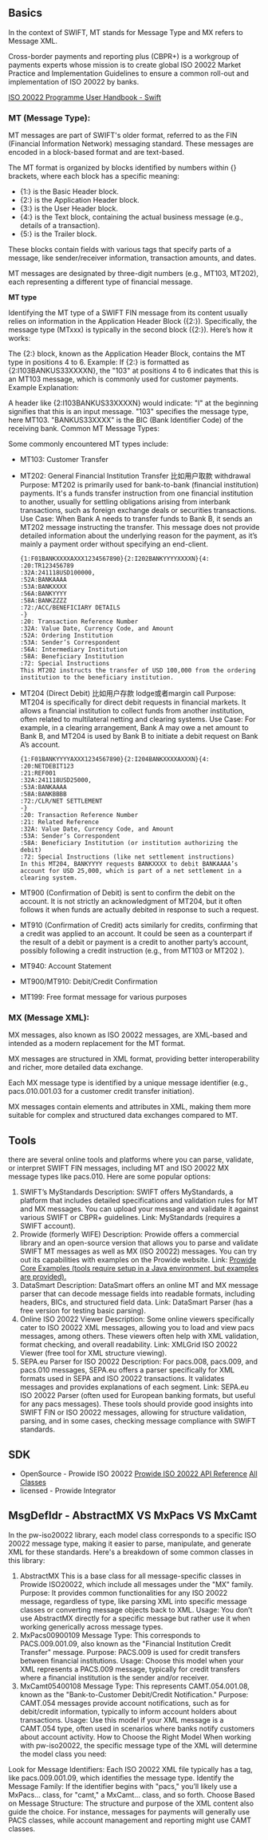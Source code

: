 ## Basics

In the context of SWIFT, MT stands for Message Type and MX refers to Message XML.

Cross-border payments and reporting plus (CBPR+) is a workgroup of payments experts whose mission is to create global ISO 20022 Market Practice and Implementation Guidelines to ensure a common roll-out and implementation of ISO 20022 by banks.

[ISO 20022 Programme User Handbook - Swift](https://verificationswift.com/swift-resource/252039/swift_iso-20022_programme_uhb_sr2023_final_edition.pdf#/)

### MT (Message Type):

MT messages are part of SWIFT's older format, referred to as the FIN (Financial Information Network) messaging standard. These messages are encoded in a block-based format and are text-based.

The MT format is organized by blocks identified by numbers within {} brackets, where each block has a specific meaning:

+ {1:} is the Basic Header block.
+ {2:} is the Application Header block.
+ {3:} is the User Header block.
+ {4:} is the Text block, containing the actual business message (e.g., details of a transaction).
+ {5:} is the Trailer block.

These blocks contain fields with various tags that specify parts of a message, like sender/receiver information, transaction amounts, and dates.

MT messages are designated by three-digit numbers (e.g., MT103, MT202), each representing a different type of financial message.

**MT type**

Identifying the MT type of a SWIFT FIN message from its content usually relies on information in the Application Header Block ({2:}). Specifically, the message type (MTxxx) is typically in the second block ({2:}). Here’s how it works:

The {2:} block, known as the Application Header Block, contains the MT type in positions 4 to 6.
Example: If {2:} is formatted as {2:I103BANKUS33XXXXN}, the "103" at positions 4 to 6 indicates that this is an MT103 message, which is commonly used for customer payments.
Example Explanation:

A header like {2:I103BANKUS33XXXXN} would indicate:
"I" at the beginning signifies that this is an input message.
"103" specifies the message type, here MT103.
"BANKUS33XXXX" is the BIC (Bank Identifier Code) of the receiving bank.
Common MT Message Types:

Some commonly encountered MT types include:
+ MT103: Customer Transfer
+ MT202: General Financial Institution Transfer 比如用户取款 withdrawal
    Purpose: MT202 is primarily used for bank-to-bank (financial institution) payments. It's a funds transfer instruction from one financial institution to another, usually for settling obligations arising from interbank transactions, such as foreign exchange deals or securities transactions.
    Use Case: When Bank A needs to transfer funds to Bank B, it sends an MT202 message instructing the transfer. This message does not provide detailed information about the underlying reason for the payment, as it’s mainly a payment order without specifying an end-client. 
    ```
    {1:F01BANKXXXXAXXX1234567890}{2:I202BANKYYYYXXXXN}{4:
    :20:TR123456789
    :32A:241118USD100000,
    :52A:BANKAAAA
    :53A:BANKXXXX
    :56A:BANKYYYY
    :58A:BANKZZZZ
    :72:/ACC/BENEFICIARY DETAILS
    -}
    :20: Transaction Reference Number
    :32A: Value Date, Currency Code, and Amount
    :52A: Ordering Institution
    :53A: Sender’s Correspondent
    :56A: Intermediary Institution
    :58A: Beneficiary Institution
    :72: Special Instructions
    This MT202 instructs the transfer of USD 100,000 from the ordering institution to the beneficiary institution.
    ```
+ MT204 (Direct Debit) 比如用户存款 lodge或者margin call
    Purpose: MT204 is specifically for direct debit requests in financial markets. It allows a financial institution to collect funds from another institution, often related to multilateral netting and clearing systems.
    Use Case: For example, in a clearing arrangement, Bank A may owe a net amount to Bank B, and MT204 is used by Bank B to initiate a debit request on Bank A’s account.
    ```
    {1:F01BANKYYYYAXXX1234567890}{2:I204BANKXXXXAXXXN}{4:
    :20:NETDEBIT123
    :21:REF001
    :32A:241118USD25000,
    :53A:BANKAAAA
    :58A:BANKBBBB
    :72:/CLR/NET SETTLEMENT
    -}
    :20: Transaction Reference Number
    :21: Related Reference
    :32A: Value Date, Currency Code, and Amount
    :53A: Sender’s Correspondent
    :58A: Beneficiary Institution (or institution authorizing the debit)
    :72: Special Instructions (like net settlement instructions)
    In this MT204, BANKYYYY requests BANKXXXX to debit BANKAAAA’s account for USD 25,000, which is part of a net settlement in a clearing system.
    ```
+ MT900 (Confirmation of Debit) 
    is sent to confirm the debit on the account. It is not strictly an acknowledgment of MT204, but it often follows it when funds are actually debited in response to such a request.

+ MT910 (Confirmation of Credit) 
    acts similarly for credits, confirming that a credit was applied to an account. It  could be seen as a counterpart if the result of a debit or payment is a credit to another party’s account, possibly following a credit instruction (e.g., from MT103 or MT202 ).

+ MT940: Account Statement
+ MT900/MT910: Debit/Credit Confirmation
+ MT199: Free format message for various purposes

### MX (Message XML):

MX messages, also known as ISO 20022 messages, are XML-based and intended as a modern replacement for the MT format.

MX messages are structured in XML format, providing better interoperability and richer, more detailed data exchange.

Each MX message type is identified by a unique message identifier (e.g., pacs.010.001.03 for a customer credit transfer initiation).

MX messages contain elements and attributes in XML, making them more suitable for complex and structured data exchanges compared to MT.



## Tools
there are several online tools and platforms where you can parse, validate, or interpret SWIFT FIN messages, including MT and ISO 20022 MX message types like pacs.010. Here are some popular options:

1. SWIFT’s MyStandards
Description: SWIFT offers MyStandards, a platform that includes detailed specifications and validation rules for MT and MX messages. You can upload your message and validate it against various SWIFT or CBPR+ guidelines.
Link: MyStandards (requires a SWIFT account).
2. Prowide (formerly WIFE)
Description: Prowide offers a commercial library and an open-source version that allows you to parse and validate SWIFT MT messages as well as MX (ISO 20022) messages. You can try out its capabilities with examples on the Prowide website.
Link: [Prowide Core Examples (tools require setup in a Java environment, but examples are provided).]()
3. DataSmart
Description: DataSmart offers an online MT and MX message parser that can decode message fields into readable formats, including headers, BICs, and structured field data.
Link: DataSmart Parser (has a free version for testing basic parsing).
4. Online ISO 20022 Viewer
Description: Some online viewers specifically cater to ISO 20022 XML messages, allowing you to load and view pacs messages, among others. These viewers often help with XML validation, format checking, and overall readability.
Link: XMLGrid ISO 20022 Viewer (free tool for XML structure viewing).
5. SEPA.eu Parser for ISO 20022
Description: For pacs.008, pacs.009, and pacs.010 messages, SEPA.eu offers a parser specifically for XML formats used in SEPA and ISO 20022 transactions. It validates messages and provides explanations of each segment.
Link: SEPA.eu ISO 20022 Parser (often used for European banking formats, but useful for any pacs messages).
These tools should provide good insights into SWIFT FIN or ISO 20022 messages, allowing for structure validation, parsing, and in some cases, checking message compliance with SWIFT standards.

## SDK
+ OpenSource - Prowide ISO 20022
    [Prowide ISO 20022 API Reference](https://www.javadoc.io/doc/com.prowidesoftware/pw-iso20022/latest/index.html)
    [All Classes](https://javadoc.io/static/com.prowidesoftware/pw-iso20022/SRU2024-10.2.3/allclasses-index.html#/)
+ licensed  - Prowide Integrator

## MsgDefIdr - AbstractMX VS MxPacs VS MxCamt
In the pw-iso20022 library, each model class corresponds to a specific ISO 20022 message type, making it easier to parse, manipulate, and generate XML for these standards. Here's a breakdown of some common classes in this library:

1. AbstractMX
This is a base class for all message-specific classes in Prowide ISO20022, which include all messages under the "MX" family.
Purpose: It provides common functionalities for any ISO 20022 message, regardless of type, like parsing XML into specific message classes or converting message objects back to XML.
Usage: You don’t use AbstractMX directly for a specific message but rather use it when working generically across message types.
2. MxPacs00900109
Message Type: This corresponds to PACS.009.001.09, also known as the "Financial Institution Credit Transfer" message.
Purpose: PACS.009 is used for credit transfers between financial institutions.
Usage: Choose this model when your XML represents a PACS.009 message, typically for credit transfers where a financial institution is the sender and/or receiver.
3. MxCamt05400108
Message Type: This represents CAMT.054.001.08, known as the "Bank-to-Customer Debit/Credit Notification."
Purpose: CAMT.054 messages provide account notifications, such as for debit/credit information, typically to inform account holders about transactions.
Usage: Use this model if your XML message is a CAMT.054 type, often used in scenarios where banks notify customers about account activity.
How to Choose the Right Model
When working with pw-iso20022, the specific message type of the XML will determine the model class you need:

Look for Message Identifiers: Each ISO 20022 XML file typically has a <MsgDefIdr> tag, like <MsgDefIdr>pacs.009.001.09</MsgDefIdr>, which identifies the message type.
Identify the Message Family: If the identifier begins with "pacs," you’ll likely use a MxPacs... class, for "camt," a MxCamt... class, and so forth.
Choose Based on Message Structure: The structure and purpose of the XML content also guide the choice. For instance, messages for payments will generally use PACS classes, while account management and reporting might use CAMT classes.
